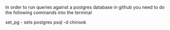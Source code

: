In order to run queries against a postgres database in github you need to do the following commands into the terminal

set_pg - sets postgres
psql -d chinook